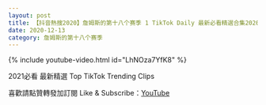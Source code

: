 ```yaml
---
layout: post
title: 【抖音熱搜2020】詹姆斯的第十八个赛季 1 TikTok Daily 最新必看精選合集2020 12 13
date: 2020-12-13
category: 詹姆斯的第十八个赛季
---
```


{% include youtube-video.html id="LhNOza7YfK8" %}

2021必看 最新精選 Top TikTok Trending Clips

喜歡請點贊轉發加訂閱 Like & Subscribe：[YouTube](https://www.youtube.com/channel/UCAoR7VcanIPd04uEq_GIylA/videos)

